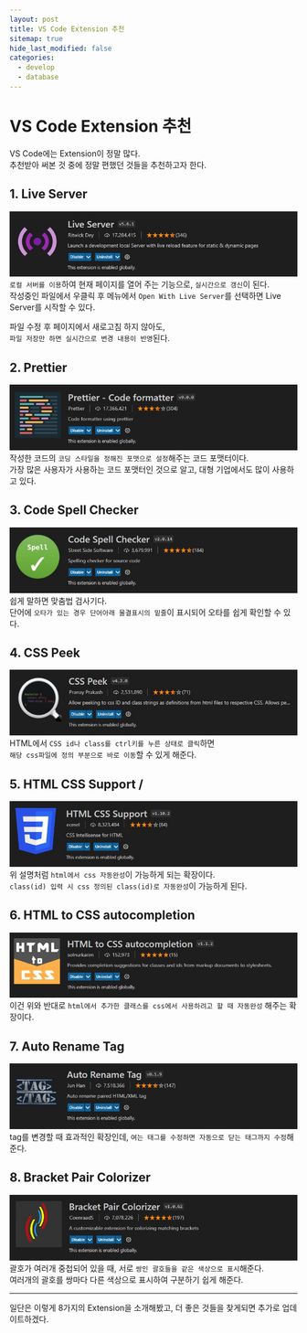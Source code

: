```yaml
---
layout: post
title: VS Code Extension 추천
sitemap: true
hide_last_modified: false
categories:
  - develop
  - database
---
```


# VS Code Extension 추천

VS Code에는 Extension이 정말 많다.  
추천받아 써본 것 중에 정말 편했던 것들을 추천하고자 한다.

## 1. Live Server

![Live Server](/assets/img/blog/develop/front/extensions/live-server.jpg)  
`로컬 서버를 이용`하여 현재 페이지를 열어 주는 기능으로, `실시간으로 갱신`이 된다.  
작성중인 파일에서 우클릭 후 메뉴에서 `Open With Live Server`를 선택하면 Live Server를 시작할 수 있다.

파일 수정 후 페이지에서 새로고침 하지 않아도,  
`파일 저장만 하면 실시간으로 변경 내용이 반영`된다.

## 2. Prettier

![Prettier](/assets/img/blog/develop/front/extensions/prettier.jpg)  
작성한 코드의 `코딩 스타일을 정해진 포맷으로 설정`해주는 코드 포맷터이다.  
가장 많은 사용자가 사용하는 코드 포맷터인 것으로 알고, 대형 기업에서도 많이 사용하고 있다.

## 3. Code Spell Checker

![Code Spell Checker](/assets/img/blog/develop/front/extensions/code-spell-checker.jpg)  
쉽게 말하면 맞춤법 검사기다.  
단어에 `오타가 있는 경우 단어아래 물결표시의 밑줄`이 표시되어 오타를 쉽게 확인할 수 있다.

## 4. CSS Peek

![CSS Peek](/assets/img/blog/develop/front/extensions/css-peek.jpg)  
HTML에서 `CSS id나 class를 ctrl키를 누른 상태로 클릭`하면  
`해당 css파일에 정의 부분으로 바로 이동`할 수 있게 해준다.

## 5. HTML CSS Support /

![HTML CSS Support](/assets/img/blog/develop/front/extensions/html-css-support.jpg)  
위 설명처럼 `html에서 css 자동완성`이 가능하게 되는 확장이다.  
`class(id) 입력 시 css 정의된 class(id)로 자동완성`이 가능하게 된다.

## 6. HTML to CSS autocompletion

![HTML to CSS autocompletion](/assets/img/blog/develop/front/extensions/html-to-css-autocompletion.jpg)  
이건 위와 반대로 `html에서 추가한 클래스를 css에서 사용하려고 할 때 자동완성` 해주는 확장이다.

## 7. Auto Rename Tag

![Auto Rename Tag](/assets/img/blog/develop/front/extensions/auto-rename-tag.jpg)  
tag를 변경할 때 효과적인 확장인데, `여는 태그를 수정하면 자동으로 닫는 태그까지 수정`해준다.

## 8. Bracket Pair Colorizer

![Bracket Pair Colorizer](/assets/img/blog/develop/front/extensions/bracket-pair-colorizer.jpg)  
괄호가 여러개 중첩되어 있을 때, 서로 `쌍인 괄호들을 같은 색상으로 표시`해준다.  
여러개의 괄호를 쌍마다 다른 색상으로 표시하여 구분하기 쉽게 해준다.

---

일단은 이렇게 8가지의 Extension을 소개해봤고, 더 좋은 것들을 찾게되면 추가로 업데이트하겠다.
